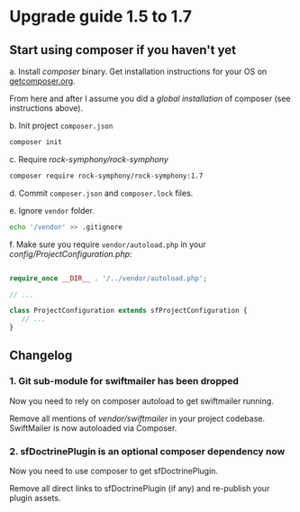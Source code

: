 Upgrade guide 1.5 to 1.7
========================

## Start using composer if you haven't yet

a. Install *composer* binary. 
   Get installation instructions for your OS on [getcomposer.org](https://getcomposer.org/doc/00-intro.md).
   
   From here and after I assume you did a *global installation* of composer (see instructions above).

b. Init project `composer.json`
   
   ```bash
   composer init
   ```
   
c. Require *rock-symphony/rock-symphony*

   ```bash
   composer require rock-symphony/rock-symphony:1.7
   ```

d. Commit `composer.json` and `composer.lock` files.

e. Ignore `vendor` folder.

   ```bash
   echo '/vendor' >> .gitignore
   ```

f. Make sure you require `vendor/autoload.php` in your *config/ProjectConfiguration.php*:

   ```php
   
   require_once __DIR__ . '/../vendor/autoload.php';
   
   // ...
   
   class ProjectConfiguration extends sfProjectConfiguration {
      // ...
   }
   
   ```

## Changelog

### 1. Git sub-module for swiftmailer has been dropped
 
Now you need to rely on composer autoload to get swiftmailer running.

Remove all mentions of *vendor/swiftmailer* in your project codebase. 
SwiftMailer is now autoloaded via Composer.

### 2. sfDoctrinePlugin is an optional composer dependency now
 
Now you need to use composer to get sfDoctrinePlugin.

Remove all direct links to sfDoctrinePlugin (if any) and re-publish your plugin assets.
